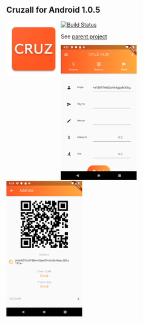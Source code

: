 ## Cruzall for Android 1.0.5
<img style="float:left" src="icon.png" />

[![Build Status](https://travis-ci.org/GreenAppers/cruzall-android.svg?branch=master)](https://travis-ci.org/GreenAppers/cruzall-android)

See [parent project](https://github.com/GreenAppers/cruzall)

<img width=200 src="screenshot1.png" /> <img width=200 src="screenshot2.png" />
